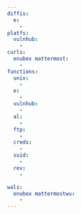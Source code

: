 ```yaml
---
diffis:
  e:
    -
platfs:
  vulnhub:
    -
curls:
  enubox mattermost:
    -
functions:
  unix:
    -
  e:
    -
  vulnhub:
    -
  al:
    -
  ftp:
    -
  creds:
    -
  suid:
    -
  rev:
    -

wals:
  enubox mattermostwu:
    -
---
```

